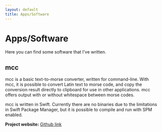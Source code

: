 ```yaml
---
layout: default
title: Apps/Software
---
```

# Apps/Software
Here you can find some software that I've written.
## mcc
mcc is a basic text-to-morse converter, written for command-line. With mcc, it is possible to convert Latin text to morse code, and copy the conversion result directly to clipboard for use in other applications. mcc offers output with or without whitespace between morse codes.

mcc is written in Swift. Currently there are no binaries due to the limitations in Swift Package Manager, but it is possible to compile and run with SPM enabled.

**Project website:** [Github link](https://github.com/bitigchi/mcc)
